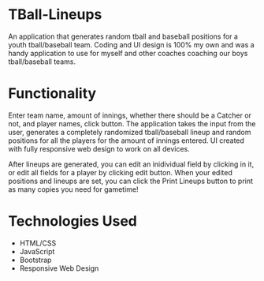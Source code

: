 # TBall-Lineups
An application that generates random tball and baseball positions for a youth tball/baseball team.  Coding and UI design is 100% my own and was a handy application to use for myself and other coaches coaching our boys tball/baseball teams.

# Functionality
Enter team name, amount of innings, whether there should be a Catcher or not, and player names, click button.  The application takes the input from the user, generates a completely randomized tball/baseball lineup and random positions for all the players for the amount of innings entered. UI created with fully responsive web design to work on all devices.

After lineups are generated, you can edit an inidividual field by clicking in it, or edit all fields for a player by clicking edit button.  When your edited positions and lineups are set, you can click the Print Lineups button to print as many copies you need for gametime!

# Technologies Used
* HTML/CSS
* JavaScript
* Bootstrap
* Responsive Web Design
